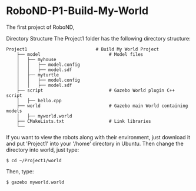# RoboND-P1-Build-My-World
The first project of RoboND,


Directory Structure
The Project1 folder has the following directory structure:
```text
Project1                          # Build My World Project 
    ├── model                          # Model files 
    │   ├── myhouse
    │   │   ├── model.config
    │   │   ├── model.sdf
    │   ├── myturtle
    │   │   ├── model.config
    │   │   ├── model.sdf
    ├── script                         # Gazebo World plugin C++ script      
    │   ├── hello.cpp
    ├── world                          # Gazebo main World containing models 
    │   ├── myworld.world
    ├── CMakeLists.txt                 # Link libraries 
    └──                              
```
If you want to view the robots along with their environment, just download it and put 'Project1' into your '/home' directory in Ubuntu. Then change the directory into world, just type:
```
$ cd ~/Project1/world
```
Then, type:
```
$ gazebo myworld.world
```
